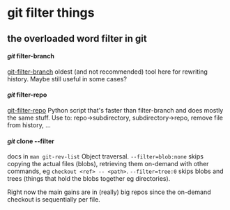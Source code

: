 # git filter things

## the overloaded word filter in git

#### _git_ filter-branch

[git-filter-branch](https://git-scm.com/docs/git-filter-branch)
oldest (and not recommended) tool here for rewriting history.
Maybe still useful in some cases?

#### _git_ filter-repo

[git-filter-repo](https://github.com/newren/git-filter-repo)
Python script that's faster than filter-branch and does mostly the same stuff.
Use to: repo->subdirectory, subdirectory->repo, remove file from history, ...

#### _git_ clone --filter

docs in `man git-rev-list` Object traversal.
`--filter=blob:none` skips copying the actual files (blobs),
retrieving them on-demand with other commands, eg `checkout <ref> -- <path>`.
`--filter=tree:0` skips blobs and trees (things that hold the blobs together eg directories).

Right now the main gains are in (really) big repos since the on-demand checkout
is sequentially per file.
